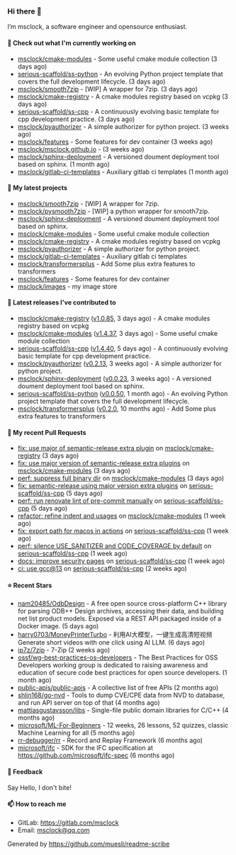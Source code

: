 ### Hi there 👋

I’m msclock, a software engineer and opensource enthusiast.

#### 👷 Check out what I'm currently working on

- [msclock/cmake-modules](https://github.com/msclock/cmake-modules) - Some useful cmake module collection (3 days ago)
- [serious-scaffold/ss-python](https://github.com/serious-scaffold/ss-python) - An evolving Python project template that covers the full development lifecycle. (3 days ago)
- [msclock/smooth7zip](https://github.com/msclock/smooth7zip) - [WIP] A wrapper for 7zip. (3 days ago)
- [msclock/cmake-registry](https://github.com/msclock/cmake-registry) - A cmake modules registry based on vcpkg (3 days ago)
- [serious-scaffold/ss-cpp](https://github.com/serious-scaffold/ss-cpp) - A continuously evolving basic template for cpp development practice. (3 days ago)
- [msclock/pyauthorizer](https://github.com/msclock/pyauthorizer) - A simple authorizer for python project. (3 weeks ago)
- [msclock/features](https://github.com/msclock/features) - Some features for dev container (3 weeks ago)
- [msclock/msclock.github.io](https://github.com/msclock/msclock.github.io) -  (3 weeks ago)
- [msclock/sphinx-deployment](https://github.com/msclock/sphinx-deployment) - A versioned doument deployment tool based on sphinx. (1 month ago)
- [msclock/gitlab-ci-templates](https://github.com/msclock/gitlab-ci-templates) - Auxiliary gitlab ci templates (1 month ago)

#### 🌱 My latest projects

- [msclock/smooth7zip](https://github.com/msclock/smooth7zip) - [WIP] A wrapper for 7zip.
- [msclock/pysmooth7zip](https://github.com/msclock/pysmooth7zip) - [WIP] a python wrapper for smooth7zip.
- [msclock/sphinx-deployment](https://github.com/msclock/sphinx-deployment) - A versioned doument deployment tool based on sphinx.
- [msclock/cmake-modules](https://github.com/msclock/cmake-modules) - Some useful cmake module collection
- [msclock/cmake-registry](https://github.com/msclock/cmake-registry) - A cmake modules registry based on vcpkg
- [msclock/pyauthorizer](https://github.com/msclock/pyauthorizer) - A simple authorizer for python project.
- [msclock/gitlab-ci-templates](https://github.com/msclock/gitlab-ci-templates) - Auxiliary gitlab ci templates
- [msclock/transformersplus](https://github.com/msclock/transformersplus) - Add Some plus extra features to transformers
- [msclock/features](https://github.com/msclock/features) - Some features for dev container
- [msclock/images](https://github.com/msclock/images) - my image store

#### 🔭 Latest releases I've contributed to

- [msclock/cmake-registry](https://github.com/msclock/cmake-registry) ([v1.0.85](https://github.com/msclock/cmake-registry/releases/tag/v1.0.85), 3 days ago) - A cmake modules registry based on vcpkg
- [msclock/cmake-modules](https://github.com/msclock/cmake-modules) ([v1.4.37](https://github.com/msclock/cmake-modules/releases/tag/v1.4.37), 3 days ago) - Some useful cmake module collection
- [serious-scaffold/ss-cpp](https://github.com/serious-scaffold/ss-cpp) ([v1.4.40](https://github.com/serious-scaffold/ss-cpp/releases/tag/v1.4.40), 5 days ago) - A continuously evolving basic template for cpp development practice.
- [msclock/pyauthorizer](https://github.com/msclock/pyauthorizer) ([v0.2.13](https://github.com/msclock/pyauthorizer/releases/tag/v0.2.13), 3 weeks ago) - A simple authorizer for python project.
- [msclock/sphinx-deployment](https://github.com/msclock/sphinx-deployment) ([v0.0.23](https://github.com/msclock/sphinx-deployment/releases/tag/v0.0.23), 3 weeks ago) - A versioned doument deployment tool based on sphinx.
- [serious-scaffold/ss-python](https://github.com/serious-scaffold/ss-python) ([v0.0.50](https://github.com/serious-scaffold/ss-python/releases/tag/v0.0.50), 1 month ago) - An evolving Python project template that covers the full development lifecycle.
- [msclock/transformersplus](https://github.com/msclock/transformersplus) ([v0.2.0](https://github.com/msclock/transformersplus/releases/tag/v0.2.0), 10 months ago) - Add Some plus extra features to transformers

#### 🔨 My recent Pull Requests

- [fix: use major of semantic-release extra plugin](https://github.com/msclock/cmake-registry/pull/127) on [msclock/cmake-registry](https://github.com/msclock/cmake-registry) (3 days ago)
- [fix: use major version of semantic-release extra plugins](https://github.com/msclock/cmake-modules/pull/106) on [msclock/cmake-modules](https://github.com/msclock/cmake-modules) (3 days ago)
- [perf: suppress full binary dir](https://github.com/msclock/cmake-modules/pull/105) on [msclock/cmake-modules](https://github.com/msclock/cmake-modules) (3 days ago)
- [fix: semantic-release using major version extra plugins](https://github.com/serious-scaffold/ss-cpp/pull/242) on [serious-scaffold/ss-cpp](https://github.com/serious-scaffold/ss-cpp) (5 days ago)
- [perf: run renovate lint of pre-commit manually](https://github.com/serious-scaffold/ss-cpp/pull/241) on [serious-scaffold/ss-cpp](https://github.com/serious-scaffold/ss-cpp) (5 days ago)
- [refactor: refine indent and usages](https://github.com/msclock/cmake-modules/pull/104) on [msclock/cmake-modules](https://github.com/msclock/cmake-modules) (1 week ago)
- [fix: export path for macos in actions](https://github.com/serious-scaffold/ss-cpp/pull/237) on [serious-scaffold/ss-cpp](https://github.com/serious-scaffold/ss-cpp) (1 week ago)
- [perf: silence USE_SANITIZER and CODE_COVERAGE by default](https://github.com/serious-scaffold/ss-cpp/pull/236) on [serious-scaffold/ss-cpp](https://github.com/serious-scaffold/ss-cpp) (1 week ago)
- [docs: improve security pages](https://github.com/serious-scaffold/ss-cpp/pull/235) on [serious-scaffold/ss-cpp](https://github.com/serious-scaffold/ss-cpp) (1 week ago)
- [ci: use gcc@13](https://github.com/serious-scaffold/ss-cpp/pull/234) on [serious-scaffold/ss-cpp](https://github.com/serious-scaffold/ss-cpp) (2 weeks ago)

#### ⭐ Recent Stars

- [nam20485/OdbDesign](https://github.com/nam20485/OdbDesign) - A free open source cross-platform C&#43;&#43; library for parsing ODB&#43;&#43; Design archives, accessing their data, and building net list product models. Exposed via a REST API packaged inside of a Docker image. (5 days ago)
- [harry0703/MoneyPrinterTurbo](https://github.com/harry0703/MoneyPrinterTurbo) - 利用AI大模型，一键生成高清短视频 Generate short videos with one click using AI LLM. (6 days ago)
- [ip7z/7zip](https://github.com/ip7z/7zip) - 7-Zip (2 weeks ago)
- [ossf/wg-best-practices-os-developers](https://github.com/ossf/wg-best-practices-os-developers) - The Best Practices for OSS Developers working group is dedicated to raising awareness and education of secure code best practices for open source developers. (1 month ago)
- [public-apis/public-apis](https://github.com/public-apis/public-apis) - A collective list of free APIs (2 months ago)
- [shlin168/go-nvd](https://github.com/shlin168/go-nvd) - Tools to dump CVE/CPE data from NVD to database, and run API server on top of that (4 months ago)
- [mattiasgustavsson/libs](https://github.com/mattiasgustavsson/libs) - Single-file public domain libraries for C/C&#43;&#43; (4 months ago)
- [microsoft/ML-For-Beginners](https://github.com/microsoft/ML-For-Beginners) - 12 weeks, 26 lessons, 52 quizzes, classic Machine Learning for all (5 months ago)
- [rr-debugger/rr](https://github.com/rr-debugger/rr) - Record and Replay Framework (6 months ago)
- [microsoft/ifc](https://github.com/microsoft/ifc) - SDK for the IFC specification at https://github.com/microsoft/ifc-spec (6 months ago)

#### 💬 Feedback

Say Hello, I don't bite!

#### 📫 How to reach me

- GitLab: https://gitlab.com/msclock
- Email: msclock@qq.com

Generated by https://github.com/muesli/readme-scribe
